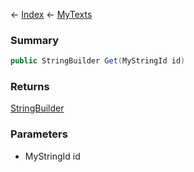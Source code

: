 ← [Index](Api-Index) ← [MyTexts](VRage.MyTexts)

### Summary

```csharp
public StringBuilder Get(MyStringId id)
```

### Returns

[StringBuilder](System.Text.StringBuilder)

### Parameters

* MyStringId id
